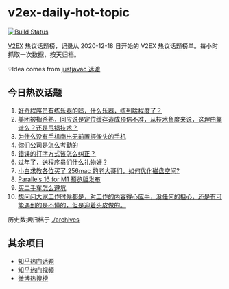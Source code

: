 # v2ex-daily-hot-topic

[![Build Status](https://github.com/realleonardo/v2ex-daily-hot-topic/workflows/ci/badge.svg?branch=main)](https://github.com/realleonardo/v2ex-daily-hot-topic/actions)

[V2EX](https://www.v2ex.com/) 热议话题榜，记录从 2020-12-18 日开始的 V2EX 热议话题榜单。每小时抓取一次数据，按天归档。

💡Idea comes from [justjavac 迷渡](https://github.com/justjavac/)

## 今日热议话题

<!-- BEGIN -->
<!-- 最后更新时间 Fri Dec 18 2020 19:11:09 GMT+0800 (CST) -->
1. [好奇程序员有练乐器的吗，什么乐器，练到啥程度了？](https://www.v2ex.com/t/736641)
1. [美团被指杀熟，回应说是定位缓存造成预估不准，从技术角度来说，这理由靠谱么？还是甩锅技术？](https://www.v2ex.com/t/736637)
1. [为什么没有手机商出无前置摄像头的手机](https://www.v2ex.com/t/736611)
1. [你们公司是怎么考勤的](https://www.v2ex.com/t/736660)
1. [错误的打字方式该怎么纠正？](https://www.v2ex.com/t/736544)
1. [过年了，送程序员们什么礼物好？](https://www.v2ex.com/t/736680)
1. [小白求教各位买了 256mac 的老大哥们，如何优化磁盘空间?](https://www.v2ex.com/t/736679)
1. [Parallels 16 for M1 预览版发布](https://www.v2ex.com/t/736594)
1. [买二手车怎么避坑](https://www.v2ex.com/t/736668)
1. [想问问大家工作时候都是，对工作的内容得心应手，没任何的担心，还是有可能遇到的是不懂的，但是迎着头皮做的。](https://www.v2ex.com/t/736527)
<!-- END -->

历史数据归档于 [./archives](./archives)

## 其余项目

- [知乎热门话题](https://github.com/justjavac/zhihu-trending-hot-questions)
- [知乎热门视频](https://github.com/justjavac/zhihu-trending-hot-video)
- [微博热搜榜](https://github.com/justjavac/weibo-trending-hot-search)
